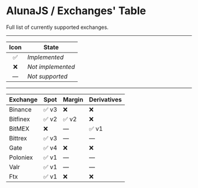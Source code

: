 # AlunaJS / Exchanges' Table

Full list of currently supported exchanges.

----

| Icon | State |
| :--: | -- |
| ✅ |  *Implemented* |
| ❌ |  *Not implemented* |
| — |  *Not supported* |

----

|Exchange|Spot|Margin|Derivatives|
| -- | -- | -- | -- |
|Binance|✅ v3|❌|❌|
|Bitfinex|✅ v2|✅ v2|❌|
|BitMEX|❌|—|✅ v1|
|Bittrex|✅ v3|—|—|
|Gate|✅ v4|❌|❌|
|Poloniex|✅ v1|—|—|
|Valr|✅ v1|—|—|
|Ftx|✅ v1|❌|❌|

